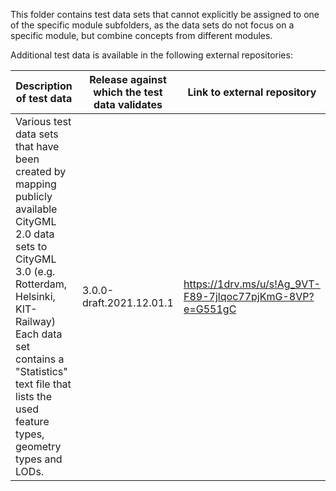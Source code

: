This folder contains test data sets that cannot explicitly be assigned to one of the specific module subfolders, as the data sets do not focus on a specific module, but combine concepts from different modules.

Additional test data is available in the following external repositories:

Description of test data | Release against which the test data validates | Link to external repository
-------------------------|-----------------------------------------------|-------------------
Various test data sets that have been created by mapping publicly available CityGML 2.0 data sets to CityGML 3.0 (e.g. Rotterdam, Helsinki, KIT-Railway) <br> Each data set contains a "Statistics" text file that lists the used feature types, geometry types and LODs. | 3.0.0-draft.2021.12.01.1 | https://1drv.ms/u/s!Ag_9VT-F89-7jlqoc77pjKmG-8VP?e=G551gC
